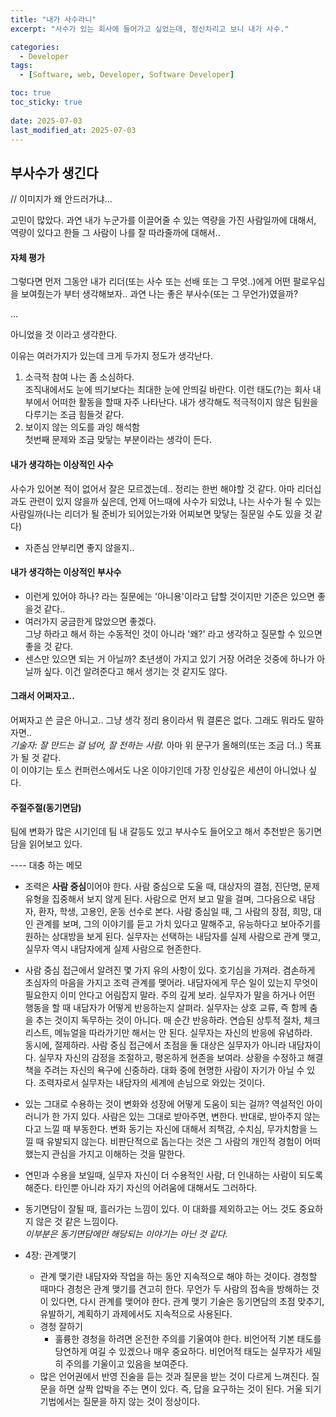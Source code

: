 ```yaml
---
title: "내가 사수라니"
excerpt: "사수가 있는 회사에 들어가고 싶었는데, 정신차리고 보니 내가 사수."

categories:
  - Developer
tags:
  - [Software, web, Developer, Software Developer]

toc: true
toc_sticky: true
 
date: 2025-07-03
last_modified_at: 2025-07-03
---   
```


## 부사수가 생긴다

// 이미지가 왜 안드러가냐...

고민이 많았다. 과연 내가 누군가를 이끌어줄 수 있는 역량을 가진 사람일까에 대해서, 역량이 있다고 한들 그 사람이 나를 잘 따라줄까에 대해서..

#### 자체 평가
그렇다면 먼저 그동안 내가 리더(또는 사수 또는 선배 또는 그 무엇..)에게 어떤 팔로우십을 보여줬는가 부터 생각해보자..
과연 나는 좋은 부사수(또는 그 무언가)였을까? 
     
...
     
아니었을 것 이라고 생각한다.

이유는 여러가지가 있는데 크게 두가지 정도가 생각난다.
1. 소극적 참여
    나는 좀 소심하다.     
    조직내에서도 눈에 띄기보다는 최대한 눈에 안띄길 바란다. 이런 태도(?)는 회사 내부에서 어떠한 활동을 할때 자주 나타난다. 내가 생각해도 적극적이지 않은 팀원을 다루기는 조금 힘들것 같다.
1. 보이지 않는 의도를 과잉 해석함     
    첫번째 문제와 조금 맞닿는 부분이라는 생각이 든다.

#### 내가 생각하는 이상적인 사수
사수가 있어본 적이 없어서 잘은 모르겠는데.. 정리는 한번 해야할 것 같다. 아마 리더십과도 관련이 있지 않을까 싶은데, 언제 어느때에 사수가 되었냐, 나는 사수가 될 수 있는 사람일까(나는 리더가 될 준비가 되어있는가와 어찌보면 맞닿는 질문일 수도 있을 것 같다)     
- 자존심 안부리면 좋지 않을지..

#### 내가 생각하는 이상적인 부사수
- 이런게 있어야 하나? 라는 질문에는 '아니용'이라고 답할 것이지만 기준은 있으면 좋을것 같다..     
- 여러가지 궁금한게 많았으면 좋겠다.    
  그냥 하라고 해서 하는 수동적인 것이 아니라 '왜?' 라고 생각하고 질문할 수 있으면 좋을 것 같다.
- 센스만 있으면 되는 거 아닐까? 
   초년생이 가지고 있기 거장 어려운 것중에 하나가 아닐까 싶다. 이건 알려준다고 해서 생기는 것 같지도 않다.

#### 그래서 어쩌자고..
어쩌자고 쓴 글은 아니고.. 그냥 생각 정리 용이라서 뭐 결론은 없다. 그래도 뭐라도 말하자면..    
*기술자: 잘 만드는 걸 넘어, 잘 전하는 사람.*
아마 위 문구가 올해의(또는 조금 더..) 목표가 될 것 같다.     
이 이야기는 토스 컨퍼런스에서도 나온 이야기인데 가장 인상깊은 세션이 아니었나 싶다.

#### 주절주절(동기면담)
팀에 변화가 많은 시기인데 팀 내 갈등도 있고 부사수도 들어오고 해서 추천받은 동기면담을 읽어보고 있다.

---- 대충 하는 메모    

- 조력은 **사람 중심**이어야 한다. 사람 중심으로 도울 때, 대상자의 결점, 진단명, 문제 유형을 집중해서 보지 않게 된다. 사람으로 먼저 보고 말을 걸며, 그다음으로 내담자, 환자, 학생, 고용인, 운동 선수로 본다. 사람 중심일 때, 그 사람의 장점, 희망, 대인 관계를 보며, 그의 이야기를 듣고 가치 있다고 말해주고, 유능하다고 보아주기를 원하는 상대방을 보게 된다. 실무자는 선택하는 내담자를 실제 사람으로 관계 맺고, 실무자 역시 내담자에게 실제 사람으로 현존한다.    
- 사람 중심 접근에서 알려진 몇 가지 유의 사항이 있다. 호기심을 가져라. 겸손하게 초심자의 마음을 가지고 조력 관계를 맺어라. 내담자에게 무슨 일이 있는지 무엇이 필요한지 이미 안다고 어림잡지 말라. 주의 깊게 보라. 실무자가 말을 하거나 어떤 행동을 할 때 내담자가 어떻게 반응하는지 살펴라. 실무자는 상호 교류, 즉 함께 춤을 추는 것이지 독무하는 것이 아니다. 매 순간 반응하라. 연습된 상투적 절차, 체크리스트, 메뉴얼을 따라가기만 해서는 안 된다. 실무자는 자신의 반응에 유념하라.    
  동시에, 절제하라. 사람 중심 접근에서 초점을 둘 대상은 실무자가 아니라 내담자이다. 실무자 자신의 감정을 조절하고, 평온하게 현존을 보여라. 상황을 수정하고 해결책을 주려는 자신의 욕구에 신중하라. 대화 중에 현명한 사람이 자기가 아닐 수 있다. 조력자로서 실무자는 내담자의 세계에 손님으로 와있는 것이다.

- 있는 그대로 수용하는 것이 변화와 성장에 어떻게 도움이 되는 걸까? 역설적인 아이러니가 한 가지 있다. 사람은 있는 그대로 받아주면, 변한다. 반대로, 받아주지 않는다고 느낄 때 부동한다. 변화 동기는 자신에 대해서 죄책감, 수치심, 무가치함을 느낄 때 유발되지 않는다. 비판단적으로 돕는다는 것은 그 사람의 개인적 경험이 어떠했는지 관심을 가지고 이해하는 것을 말한다.    
- 연민과 수용을 보일때, 실무자 자신이 더 수용적인 사람, 더 인내하는 사람이 되도록 해준다. 타인뿐 아니라 자기 자신의 어려움에 대해서도 그러하다.    
- 동기면담이 잘될 때, 흘러가는 느낌이 있다. 이 대화를 제외하고는 어느 것도 중요하지 않은 것 같은 느낌이다.    
  *이부분은 동기면담에만 해당되는 이야기는 아닌 것 같다.*

- 4장: 관계맺기
  - 관계 맺기란 내담자와 작업을 하는 동안 지속적으로 해야 하는 것이다. 경청할 때마다 경청은 관계 맺기를 견고히 한다. 무언가 두 사람의 접속을 방해하는 것이 있다면, 다시 관계를 맺어야 한다. 관계 맺기 기술은 동기면담의 초점 맞추기, 유발하기, 계획하기 과제에서도 지속적으로 사용된다.
  - 경청 잘하기
    - 훌륭한 경청을 하려면 온전한 주의를 기울여야 한다. 비언어적 기본 태도를 당연하게 여길 수 있겠으나 매우 중요하다. 비언어적 태도는 실무자가 세밀히 주의를 기울이고 있음을 보여준다.
  - 많은 언어권에서 반영 진술을 듣는 것과 질문을 받는 것이 다르게 느껴진다. 질문을 하면 살짝 압박을 주는 면이 있다. 즉, 답을 요구하는 것이 된다. 거울 되기 기법에서는 질문을 하지 않는 것이 정상이다.